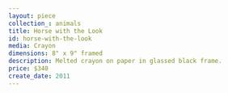 ```yaml
---
layout: piece
collection_: animals
title: Horse with the Look
id: horse-with-the-look
media: Crayon
dimensions: 8" x 9" framed
description: Melted crayon on paper in glassed black frame.
price: $340
create_date: 2011
---
```

